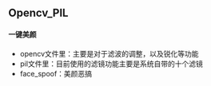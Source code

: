 ## Opencv_PIL
#### 一键美颜
* opencv文件里：主要是对于滤波的调整，以及锐化等功能
* pil文件里：目前使用的滤镜功能主要是系统自带的十个滤镜
* face_spoof：美颜恶搞
